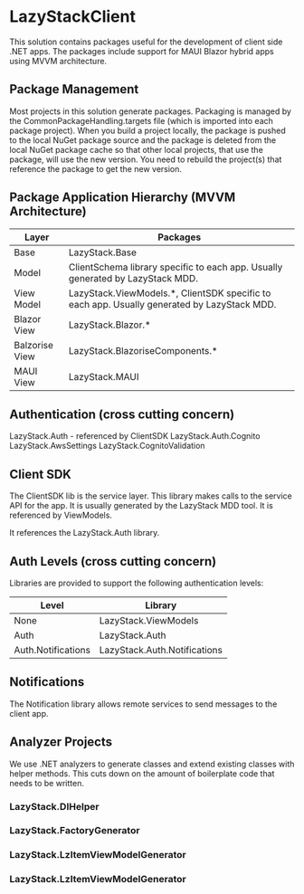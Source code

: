 # LazyStackClient
This solution contains packages useful for the development of client side .NET apps. The packages include support for MAUI Blazor hybrid apps using MVVM architecture. 

## Package Management 
Most projects in this solution generate packages. Packaging is managed by the CommonPackageHandling.targets file (which is imported into each package project). When you build a project locally, the package is pushed to the local NuGet package source and the package is deleted from the local NuGet package cache so that other local projects, that  use the package, will use the new version. You need to rebuild the project(s) that reference the package to get the new version.

## Package Application Hierarchy (MVVM Architecture)
| Layer | Packages |
| --- | --- |	
| Base | LazyStack.Base |
| Model | ClientSchema library specific to each app. Usually generated by LazyStack MDD. |
| View Model | LazyStack.ViewModels.*, ClientSDK specific to each app. Usually generated by LazyStack MDD. |
| Blazor View | LazyStack.Blazor.* |
| Balzorise View | LazyStack.BlazoriseComponents.* |
| MAUI View | LazyStack.MAUI |

## Authentication (cross cutting concern)
LazyStack.Auth - referenced by ClientSDK 
LazyStack.Auth.Cognito
LazyStack.AwsSettings
LazyStack.CognitoValidation

## Client SDK 
The ClientSDK lib is the service layer. This library makes calls to the service API for the app. It is usually generated by the LazyStack MDD tool. It is referenced by ViewModels.  

It references the LazyStack.Auth library.

## Auth Levels (cross cutting concern)
Libraries are provided to support the following authentication levels:

| Level | Library |
| --- | --- |
| None | LazyStack.ViewModels |
| Auth | LazyStack.Auth |
| Auth.Notifications | LazyStack.Auth.Notifications |

## Notifications 
The Notification library allows remote services to send messages to the client app.


## Analyzer Projects
We use .NET analyzers to generate classes and extend existing classes with helper methods. This cuts down on the amount of boilerplate code that needs to be written.

### LazyStack.DIHelper 

### LazyStack.FactoryGenerator 

### LazyStack.LzItemViewModelGenerator

### LazyStack.LzItemViewModelGenerator



